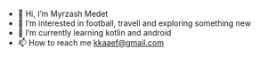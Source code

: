 - 👋 Hi, I’m Myrzash Medet
- 👀 I’m interested in football, travell and exploring something new
- 🌱 I’m currently learning kotlin and android
- 📫 How to reach me  kkaaef@gmail.com

<!---
kkaaef/kkaaef is a ✨ special ✨ repository because its `README.md` (this file) appears on your GitHub profile.
You can click the Preview link to take a look at your changes.
--->
